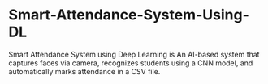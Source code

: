 # Smart-Attendance-System-Using-DL
Smart Attendance System using Deep Learning is An AI-based system that captures faces via camera, recognizes students using a CNN model, and automatically marks attendance in a CSV file.
